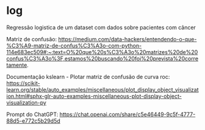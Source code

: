 # log
Regressão logistica de um dataset com dados sobre pacientes com câncer

Matriz de confusão:
https://medium.com/data-hackers/entendendo-o-que-%C3%A9-matriz-de-confus%C3%A3o-com-python-114e683ec509#:~:text=O%20que%20s%C3%A3o%20matrizes%20de%20confus%C3%A3o%3F,estamos%20buscando%20foi%20prevista%20corretamente.

Documentação kslearn - Plotar matriz de confusão de curva roc:
https://scikit-learn.org/stable/auto_examples/miscellaneous/plot_display_object_visualization.html#sphx-glr-auto-examples-miscellaneous-plot-display-object-visualization-py

Prompt do ChatGPT:
https://chat.openai.com/share/c5e46449-9c5f-4777-88d5-e772c5b29d5d

